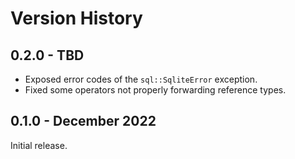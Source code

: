 # Version History

## 0.2.0 - TBD

* Exposed error codes of the `sql::SqliteError` exception.
* Fixed some operators not properly forwarding reference types.

## 0.1.0 - December 2022

Initial release.
